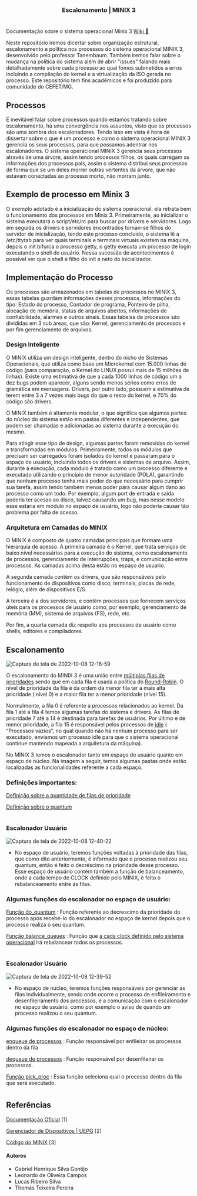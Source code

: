 <h3 align="center">	
Escalonamento | MINIX 3 <p>

</h3>

<h1></h1> 

Documentação sobre o sistema operacional Minix 3 [Wiki :scroll:](https://github.com/leonardo8787/minix-1-documentation/wiki/MINIX-3-%7C-Guia) 

Neste repositório iremos dicertar sobre organização estrutural, escalonamento e política nos processos do sistema operacional MINIX 3, desenvolvido pelo professor Tanembaum.
Também iremos falar sobre o mudança na política do sistema além de abrir "issues" falando mais detalhadamente sobre cada processo ao qual fomos submetidos a erros
incluindo a compilação do kernel e a virtualização da ISO gerada no processo. Este repositório tem fins acadêmicos e foi produzido para comunidade do CEFET/MG.

<h2>Processos</h2>

É inevitável falar sobre processos quando estamos tratando sobre escalonamento, há uma convergência nos assuntos, visto que os processos são uma sombra dos escalonadores. Tendo isso em vista é hora de dissertar sobre o que é um processo e como o sistema operacional MINIX 3 gerencia os seus processos, para que possamos 
adentrar nos escalonadores. O sistema operacional MINIX 3 gerencia seus processos através de uma árvore, assim tendo processos filhos, os quais carregam as informações dos processos pais, assim o sistema distribui seus processos de forma que se um deles morrer outras vertentes da árvore, que não estavam conectadas ao processo morto, não morram junto.

<h2>Exemplo de processo em Minix 3</h2>

O exemplo adotado é a inicialização do sistema operacional, ela retrata bem o funcionamento dos processos em Minix 3. Primeiramente, ao inicializar o sistema executará o script/etc/rc para buscar por drivers e servidores. Logo em seguida os drivers e servidores encontrados tornan-se filhos do servidor de inicialização, tendo este processo concluido, o sistema lê a /etc/ttytab para ver quais terminais e terminais virtuais existem na máquina, depois o init bifurca o processo getty, o getty executa um processo de login executando o shell do usuário. Nessa sucessão de acontecimentos é possível ver que o shell é filho do init e neto do inicializador. 

<h2>Implementação do Processo</h2>

Os processos são armazenados em tabelas de processos no MINIX 3, essas tabelas guardam informações desses processos, informações do tipo: Estado do processo, Contador de programa, Ponteiro de pilha, alocação de memória, status de arquivos abertos, informações de confiabilidade, alarmes e outros sinais. Essas tabelas de processos são divididas em 3 sub áreas, que são: Kernel, gerenciamento de processos e por fim gerenciamento de arquivos.

<h3> Design Inteligente </h3> 
 
O MINIX utiliza um design inteligente, dentro do nicho de Sistemas Operacionais, que utiliza como base um Microkernel com 15.000 linhas de código (para comparação, o Kernel do LINUX possui mais de 15 milhões de linhas). Existe uma estimativa de que a cada 1000 linhas de código um a dez bugs podem aparecer, alguns sendo menos sérios como erros de gramática em mensagens. Drivers, por outro lado, possuem a estimativa de terem entre 3 a 7 vezes mais bugs do que o resto do kernel, e 70% do código são drivers. 
 
O MINIX também é altamente modular, o que significa que algumas partes do núcleo do sistema estão em pastas diferentes e independentes, que podem ser chamadas e adicionadas ao sistema durante a execução do mesmo. 
 
Para atingir esse tipo de design, algumas partes foram removidas do kernel e transformadas em módulos. Primeiramente, todos os módulos que precisam ser carregados foram isolados do kernel e passaram para o espaço de usuário, incluindo todos os drivers e sistemas de arquivo. Assim, durante a execução, cada módulo é tratado como um processo diferente e executado utilizando o princípio de menor autoridade (POLA), garantindo que nenhum processo tenha mais poder do que necessário para cumprir sua tarefa, assim tendo também menos poder para causar algum dano ao processo como um todo. Por exemplo, algum port de entrada e saída poderia ter acesso ao disco, talvez causando um bug, mas nesse modelo esse estaria em módulo no espaço de usuário, logo não poderia causar tão problema por falta de acesso. 
 
<h3> Arquitetura em Camadas do MINIX </h3> 
 
O MINIX é composto de quatro camadas principais que formam uma hierarquia de acesso. A primeira camada é o Kernel, que trata serviços de baixo nível necessários para a execução do sistema, como escalonamento de processos, gerenciamento de interrupções, traps, e comunicação entre processos. As camadas acima desta estão no espaço de usuario. 
 
A segunda camada contém os drivers, que são responsáveis pelo funcionamento de dispositivos como disco, terminais, placas de rede, relógio, além de dispositivos E/S. 
 
A terceira é a dos servidores, e contém processos que fornecem serviços úteis para os processos de usuário como, por exemplo, gerenciamento de memória (MM), sistema de arquivos (FS), rede, etc. 
 
Por fim, a quarta camada diz respeito aos processos de usuário como shells, editores e compiladores. 


<h2>Escalonamento</h2>

![Captura de tela de 2022-10-08 12-16-59](https://user-images.githubusercontent.com/78819692/195196906-5d5e0cfd-2cbd-4253-8714-acb1788139fd.png)


O escalonamento do MINIX 3 é uma união entre [múltiplas filas de prioridades](https://pt.wikipedia.org/wiki/M%C3%BAltiplas_filas) sendo que em cada fila é usada a política do [Round-Robin](https://pt.wikipedia.org/wiki/Round-robin). O nível de prioridade da fila é da ordem da menor fila ter a mais alta prioridade ( nível 0) e a maior fila ter a menor prioridade (nível 15).

Normalmente, a fila 0 é referente a processos relacionados ao kernel. Da fila 1 até a fila 4 temos algumas tarefas do sistema e drivers. As filas de prioridade 7 até a 14 é destinada para tarefas de usuários. Por último e de menor prioridade, a fila 15 é responsável pelos processos de [idle](https://github.com/leonardo8787/minix-1-documentation/blob/master/minix/kernel/proc.c#L45) ( “Processos vazios”, no qual quando não há nenhum processo para ser executado, enviamos um processo idle para que o sistema operacional continue mantendo mapeada a arquitetura da máquina).

No MINIX 3 temos o escalonador tanto em espaço de usuário quanto em espaço de núcleo. Na imagem a seguir, temos algumas pastas onde estão localizadas as funcionalidades referente a cada espaço.

### Definições importantes:

[Definição sobre a quantidade de filas de prioridade](https://github.com/leonardo8787/minix-1-documentation/blob/master/minix/include/minix/config.h#L66)

[Definição sobre o quantum](https://github.com/leonardo8787/minix-1-documentation/blob/master/minix/include/minix/config.h#L74)


<h1></h1>

### Escalonador Usuário
![Captura de tela de 2022-10-08 12-40-22](https://user-images.githubusercontent.com/78819692/195197343-185bcd3e-8008-497b-bdfa-0eae2c918ec5.png)

- No espaço de usuário, teremos funções voltadas à prioridade das filas, que como dito anteriormente, é informado que o processo realizou seu quantum, então é feito o decréscimo na prioridade desse processo. Esse espaço de usuário contém também a função de balanceamento, onde a cada tempo de CLOCK definido pelo MINIX, é feito o rebalanceamento entre as filas.

### Algumas funções do escalonador no espaço de usuário:

 [Função do_quantum](https://github.com/leonardo8787/minix-1-documentation/blob/master/minix/servers/sched/schedule.c#L87)  : Função referente ao decrescimo da prioridade do processo após recebé-lo do escalonador no espaço de kernel depois que o processo realiza o seu quantum.
 
 [Função balance_queues](https://github.com/leonardo8787/minix-1-documentation/blob/master/minix/servers/sched/schedule.c#L353) : Função que [a cada clock definido pelo sistema operacional](https://github.com/leonardo8787/minix-1-documentation/blob/master/minix/servers/sched/main.c#L47) irá rebalancear todos os processos.

<h1></h1>

### Escalonador Usuário

![Captura de tela de 2022-10-08 12-39-52](https://user-images.githubusercontent.com/78819692/195197474-fa88105e-0082-49e5-a42c-c53536009442.png)

- No espaço de núcleo, teremos funções responsáveis por gerenciar as filas individualmente, sendo onde ocorre o processo de enfileiramento e desenfileiramento dos processos, e a comunicação com o escalonador no espaço de usuário, como por exemplo o aviso de quando um processo realizou o seu quantum. 

### Algumas funções do escalonador no espaço de núcleo:

[enqueue de processos](https://github.com/leonardo8787/minix-1-documentation/blob/master/minix/kernel/proc.c#L1595) : Função responsável por enfileirar os processos dentro da fila

[dequeue de processos](https://github.com/leonardo8787/minix-1-documentation/blob/master/minix/kernel/proc.c#L1716) : Função responsável por desenfileirar os processos.

[Função pick_proc](https://github.com/leonardo8787/minix-1-documentation/blob/master/minix/kernel/proc.c#L1785) : Essa função seleciona qual o processo dentro da fila que será executado.

<h1></h1>

## Referências

[Documentação Oficial](http://minix3.org/doc/) [1]

[Gerenciador de Dispositivos | UEPG](https://deinfo.uepg.br/~alunoso/2019/SO/MINIX/DISPOSITIVOS/site%20rea/#:~:text=Entrada%20e%20saida%20minix%20No%20Minix%2C%20drivers%20de,pode%20fazer%20e%20aumente%20a%20estabilidade%20do%20sistema) [2]

[Código do MINIX](https://github.com/Stichting-MINIX-Research-Foundation/minix) [3]

#### Autores
	
- Gabriel Henrique Silva Gontijo
- Leonardo de Oliveira Campos
- Lucas Ribeiro Silva
- Thomás Teixeira Pereira

